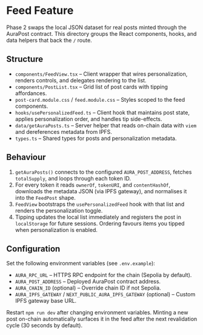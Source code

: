 # Feed Feature

Phase 2 swaps the local JSON dataset for real posts minted through the AuraPost contract. This directory groups the React components, hooks, and data helpers that back the `/` route.

## Structure

- `components/FeedView.tsx` – Client wrapper that wires personalization, renders controls, and delegates rendering to the list.
- `components/PostList.tsx` – Grid list of post cards with tipping affordances.
- `post-card.module.css` / `feed.module.css` – Styles scoped to the feed components.
- `hooks/usePersonalizedFeed.ts` – Client hook that maintains post state, applies personalization order, and handles tip side-effects.
- `data/getAuraPosts.ts` – Server helper that reads on-chain data with `viem` and dereferences metadata from IPFS.
- `types.ts` – Shared types for posts and personalization metadata.

## Behaviour

1. `getAuraPosts()` connects to the configured `AURA_POST_ADDRESS`, fetches `totalSupply`, and loops through each token ID.
2. For every token it reads `ownerOf`, `tokenURI`, and `contentHashOf`, downloads the metadata JSON (via IPFS gateway), and normalises it into the `FeedPost` shape.
3. `FeedView` bootstraps the `usePersonalizedFeed` hook with that list and renders the personalization toggle.
4. Tipping updates the local list immediately and registers the post in `localStorage` for future sessions. Ordering favours items you tipped when personalization is enabled.

## Configuration

Set the following environment variables (see `.env.example`):

- `AURA_RPC_URL` – HTTPS RPC endpoint for the chain (Sepolia by default).
- `AURA_POST_ADDRESS` – Deployed AuraPost contract address.
- `AURA_CHAIN_ID` (optional) – Override chain ID if not Sepolia.
- `AURA_IPFS_GATEWAY` / `NEXT_PUBLIC_AURA_IPFS_GATEWAY` (optional) – Custom IPFS gateway base URL.

Restart `npm run dev` after changing environment variables. Minting a new post on-chain automatically surfaces it in the feed after the next revalidation cycle (30 seconds by default).
